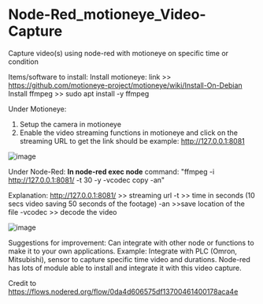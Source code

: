 # Node-Red_motioneye_Video-Capture
Capture video(s) using node-red with motioneye on specific time or condition

Items/software to install:
Install motioneye: link >> https://github.com/motioneye-project/motioneye/wiki/Install-On-Debian
Install ffmpeg >> sudo apt install -y ffmpeg

Under Motioneye:
1) Setup the camera in motioneye
2) Enable the video streaming functions in motioneye and click on the streaming URL to get the link should be example: http://127.0.0.1:8081

![image](https://github.com/ChuaYS1025/Node-Red_motioneye_Video-Capture/assets/106689692/d1f1dba5-d152-4031-a9e9-bb378c7cc433)

Under Node-Red:
**In node-red exec node**
command:
"ffmpeg -i http://127.0.0.1:8081/ -t 30 -y -vcodec copy -an" 

Explanation:
http://127.0.0.1:8081/ >> streaming url
-t >> time in seconds (10 secs video saving 50 seconds of the footage)
-an >>save location of the file 
-vcodec >> decode the video

![image](https://github.com/ChuaYS1025/Node-Red_motioneye_Video-Capture/assets/106689692/3bc66b75-b15b-4e39-b96c-dd242ff0f7f1)

Suggestions for improvement:
Can integrate with other node or functions to make it to your own applications. 
Example:
Integrate with PLC (Omron, Mitsubishi), sensor to capture specific time video and durations.
Node-red has lots of module able to install and integrate it with this video capture.

Credit to https://flows.nodered.org/flow/0da4d606575df13700461400178aca4e 



